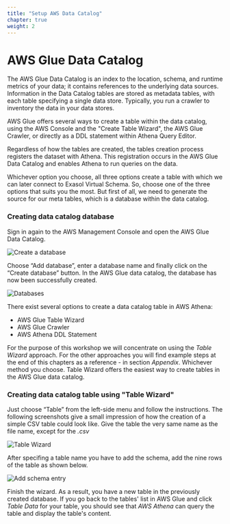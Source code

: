```yaml
---
title: "Setup AWS Data Catalog"
chapter: true
weight: 2
---
```


# AWS Glue Data Catalog

The AWS Glue Data Catalog is an index to the location, schema, and runtime metrics of your data; it contains references to the underlying data sources.
Information in the Data Catalog tables are stored as metadata tables, with each table specifying a single data store. Typically, you run a crawler to inventory the data in your data stores.

AWS Glue offers several ways to create a table within the data catalog, using the AWS Console and the "Create Table Wizard", the AWS Glue Crawler, or directly as a DDL statement within Athena Query Editor.

Regardless of how the tables are created, the tables creation process registers the dataset with Athena. This registration occurs in the AWS Glue Data Catalog and enables Athena to run queries on the data.

Whichever option you choose, all three options create a table with which we can later connect to Exasol Virtual Schema.  So, choose one of the three options that suits you the most. But first of all, we need to generate the source for our meta tables, which is a database within the data catalog.

### Creating data catalog database

Sign in again to the AWS Management Console and open the AWS Glue Data Catalog.

![Create a database](/images/athena/32_1_Create_a_database.png)

Choose “Add database”, enter a database name and finally click on the “Create database” button. In the AWS Glue data catalog, the database has now been successfully created.

![Databases](/images/athena/03_03_AWS_Glue_database_list.png)

There exist several options to create a data catalog table in AWS Athena:

- AWS Glue Table Wizard
- AWS Glue Crawler
- AWS Athena DDL Statement

For the purpose of this workshop we will concentrate on using the _Table Wizard_ approach. For the other approaches you will find example steps at the end of this chapters as a reference - in section _Appendix_. Whichever method you choose. Table Wizard offers the easiest way to create tables in the AWS Glue data catalog.


### Creating data catalog table using "Table Wizard"

Just choose “Table” from the left-side menu and follow the instructions. The following screenshots give a small impression of how the creation of a simple CSV table could look like. Give the table the very same name as the file name, except for the _.csv_

![Table Wizard](/images/athena/32_3_Table_Wizard.png)


After specifing a table name you have to add the schema, add the nine rows of the table as shown below.


![Add schema entry](/images/athena/03_04_adding_schema_to_table.png)

Finish the wizard. As a result, you have a new table in the previously created database. If you go back to the tables' list in AWS Glue and click
_Table Data_ for your table, you should see that _AWS Athena_ can query the table and display the table's content.




